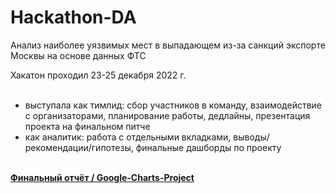 # Hackathon-DA
Анализ наиболее уязвимых мест в выпадающем из-за санкций экспорте Москвы на основе данных ФТС

Хакатон проходил 23-25 декабря 2022 г.<br><br>
- выступала как тимлид: сбор участников в команду,
взаимодействие с организаторами, планирование работы,
дедлайны, презентация проекта на финальном питче
- как аналитик: работа с отдельными вкладками, выводы/
рекомендации/гипотезы, финальные дашборды по проекту
<br><br>

**[Финальный отчёт / Google-Charts-Project](https://docs.google.com/spreadsheets/d/1y9j0-rfVgbWCrrAxPmLyI3WS6zDJVyTthBi67-jxzQ8/edit#gid=1492720701)**<br>
<br><br>
